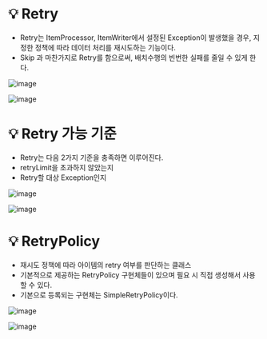 # 💡 Retry

- Retry는 ItemProcessor, ItemWriter에서 설정된 Exception이 발생했을 경우, 지정한 정책에 따라 데이터 처리를 재시도하는 기능이다.
- Skip 과 마찬가지로 Retry를 함으로써, 배치수행의 빈번한 실패를 줄일 수 있게 한다.

![image](https://github.com/user-attachments/assets/1250a03d-37ac-45e3-a3a2-f7879d9afc06)

![image](https://github.com/user-attachments/assets/536b7cc1-32d0-4370-9146-39c0c63e02b6)

# 💡 Retry 가능 기준

- Retry는 다음 2가지 기준을 충족하면 이루어진다.
- retryLimit을 초과하지 않았는지
- Retry할 대상 Exception인지

![image](https://github.com/user-attachments/assets/475902f8-20e7-4857-8618-65618a160d5c)

![image](https://github.com/user-attachments/assets/ad465ead-f480-4cbc-89e6-b46ef4c9f5ae)

# 💡 RetryPolicy

- 재시도 정책에 따라 아이템의 retry 여부를 판단하는 클래스
- 기본적으로 제공하는 RetryPolicy 구현체들이 있으며 필요 시 직접 생성해서 사용할 수 있다.
- 기본으로 등록되는 구현체는 SimpleRetryPolicy이다.

![image](https://github.com/user-attachments/assets/4b3b5d72-27f9-4dab-82e2-24d69f8f4b58)

![image](https://github.com/user-attachments/assets/a7a085b3-89bf-4460-ad70-a27595435f8b)
